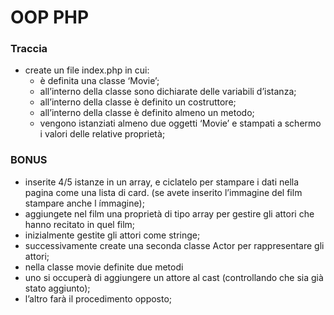 # OOP PHP

### Traccia
- create un file index.php in cui:
    - è definita una classe ‘Movie’;
    - all’interno della classe sono dichiarate delle variabili d’istanza;
    - all’interno della classe è definito un costruttore;
    - all’interno della classe è definito almeno un metodo;
    - vengono istanziati almeno due oggetti ‘Movie’ e stampati a schermo i valori delle relative proprietà;

### BONUS
- inserite 4/5 istanze in un array, e ciclatelo per stampare i dati nella pagina come una lista di card. (se avete inserito l’immagine del film stampare anche l ímmagine);
- aggiungete nel film una proprietà di tipo array per gestire gli attori che hanno recitato in quel film;
- inizialmente gestite gli attori come stringe;
- successivamente create una seconda classe Actor per rappresentare gli attori;
- nella classe movie definite due metodi
- uno si occuperà di aggiungere un attore al cast (controllando che sia già stato aggiunto);
- l’altro farà il procedimento opposto;